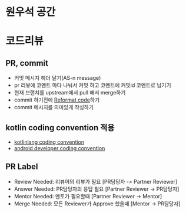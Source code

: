 # 원우석 공간

# 코드리뷰 

## PR, commit
- 커밋 메시지 헤더 달기(AS-n message)
- pr 리뷰에 코멘트 마다 나눠서 커밋 하고 코멘트에 커밋id 코멘트로 남기기
- 현재 브랜치를 upstream에서 pull 해서 merge하기
- commit 하기전에 [Reformat code](https://www.jetbrains.com/help/ruby/reformat-and-rearrange-code.html)하기 
- commit 메시지를 의미있게 작성하기

## kotlin coding convention 적용
- [kotlinlang coding convention](https://kotlinlang.org/docs/reference/coding-conventions.html)
- [android developer coding convention](https://developer.android.com/kotlin/style-guide)

## PR Label
- Review Needed: 리뷰어의 리뷰가 필요 [PR담당자 -> Partner Reviewer]
- Answer Needed: PR담당자의 응답 필요 [Partner Reviewer -> PR담당자]
- Mentor Needed: 멘토가 필요할때 [Partner Reviewer -> Mentor]
- Merge Needed: 모든 Reviewer가 Approve 했을때 [Mentor -> PR담당자]
